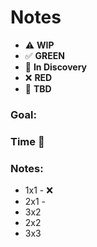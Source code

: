 # Notes

* ⚠️ **WIP**  
* ✅ **GREEN**  
* 🧠 **In Discovery**  
* ❌ **RED**  
* 📝 **TBD**  

### Goal: 
### Time 🍅
### Notes:

- 1x1 - ❌
- 2x1 - 
- 3x2
- 2x2
- 3x3